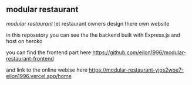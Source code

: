 ## modular restaurant 

*modular restaurant* let restaurant owners design there own website  

in this reposetory you can see the the backend built with Express.js and host on heroko

you can find the frontend part here https://github.com/eilon1996/modular-restaurant-frontend

and link to the online webise here https://modular-restaurant-yjos2woe7-eilon1996.vercel.app/home
